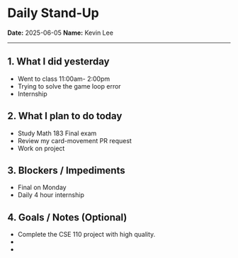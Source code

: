 
# Daily Stand-Up

**Date:** 2025-06-05 
**Name:** Kevin Lee

---

## 1. What I did yesterday
- Went to class 11:00am- 2:00pm
- Trying to solve the game loop error
- Internship

## 2. What I plan to do today
- Study Math 183 Final exam
- Review my card-movement PR request 
- Work on project 

## 3. Blockers / Impediments
- Final on Monday
- Daily 4 hour internship 


## 4. Goals / Notes (Optional)
- Complete the CSE 110 project with high quality.
- 
- 
